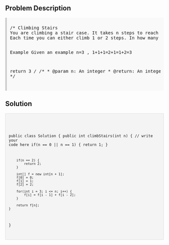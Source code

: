 <style>
  .comment-block { background-color: #f9f9f9; padding: 10px; border-left: 5px solid #ccc; }
  .code-block { background-color: #f4f4f4; padding: 10px; border: 1px solid #ddd; }
</style>

<h2>Problem Description</h2>
<div class='comment-block'>
<pre>
/* Climbing Stairs
You are climbing a stair case. It takes n steps to reach to the top.
Each time you can either climb 1 or 2 steps. In how many distinct ways can you climb to the top?

Example
Given an example n=3 , 1+1+1=2+1=1+2=3

return 3
*/
    /**
     * @param n: An integer
     * @return: An integer
     */
</pre>
</div>

<h2>Solution</h2>
<div class='code-block'>
<pre><code class='language-java'>

public class Solution {
    public int climbStairs(int n) {
        // write your code here
        if(n == 0 || n == 1) {
            return 1;
        }

        if(n == 2) {
            return 2;
        }
        
        int[] f = new int[n + 1];
        f[0] = 0;
        f[1] = 1;
        f[2] = 2;
        
        for(int i = 3; i <= n; i++) {
            f[i] = f[i - 1] + f[i - 2];
        }
        
        return f[n];
    }
}</code></pre>
</div>
